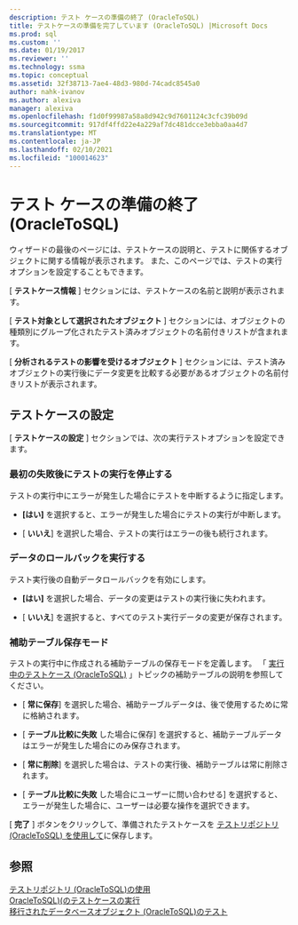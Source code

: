 ```yaml
---
description: テスト ケースの準備の終了 (OracleToSQL)
title: テストケースの準備を完了しています (OracleToSQL) |Microsoft Docs
ms.prod: sql
ms.custom: ''
ms.date: 01/19/2017
ms.reviewer: ''
ms.technology: ssma
ms.topic: conceptual
ms.assetid: 32f38713-7ae4-48d3-980d-74cadc8545a0
author: nahk-ivanov
ms.author: alexiva
manager: alexiva
ms.openlocfilehash: f1d0f99987a58a8d942c9d7601124c3cfc39b09d
ms.sourcegitcommit: 917df4ffd22e4a229af7dc481dcce3ebba0aa4d7
ms.translationtype: MT
ms.contentlocale: ja-JP
ms.lasthandoff: 02/10/2021
ms.locfileid: "100014623"
---
```

# <a name="finishing-test-case-preparation-oracletosql"></a>テスト ケースの準備の終了 (OracleToSQL)
ウィザードの最後のページには、テストケースの説明と、テストに関係するオブジェクトに関する情報が表示されます。 また、このページでは、テストの実行オプションを設定することもできます。  
  
[ **テストケース情報** ] セクションには、テストケースの名前と説明が表示されます。  
  
[ **テスト対象として選択されたオブジェクト** ] セクションには、オブジェクトの種類別にグループ化されたテスト済みオブジェクトの名前付きリストが含まれます。  
  
[ **分析されるテストの影響を受けるオブジェクト** ] セクションには、テスト済みオブジェクトの実行後にデータ変更を比較する必要があるオブジェクトの名前付きリストが表示されます。  
  
## <a name="test-case-settings"></a>テストケースの設定  
[ **テストケースの設定** ] セクションでは、次の実行テストオプションを設定できます。  
  
### <a name="stop-test-execution-after-first-failure"></a>最初の失敗後にテストの実行を停止する  
テストの実行中にエラーが発生した場合にテストを中断するように指定します。  
  
-   **[はい]** を選択すると、エラーが発生した場合にテストの実行が中断します。  
  
-   [ **いいえ**] を選択した場合、テストの実行はエラーの後も続行されます。  
  
### <a name="perform-data-rollback"></a>データのロールバックを実行する  
テスト実行後の自動データロールバックを有効にします。  
  
-   **[はい]** を選択した場合、データの変更はテストの実行後に失われます。  
  
-   [ **いいえ**] を選択すると、すべてのテスト実行データの変更が保存されます。  
  
### <a name="auxiliary-tables-saving-mode"></a>補助テーブル保存モード  
テストの実行中に作成される補助テーブルの保存モードを定義します。 「 [実行中のテストケース &#40;OracleToSQL&#41;](../../ssma/oracle/running-test-cases-oracletosql.md) 」トピックの補助テーブルの説明を参照してください。  
  
-   [ **常に保存**] を選択した場合、補助テーブルデータは、後で使用するために常に格納されます。  
  
-   [ **テーブル比較に失敗** した場合に保存] を選択すると、補助テーブルデータはエラーが発生した場合にのみ保存されます。  
  
-   [ **常に削除**] を選択した場合は、テストの実行後、補助テーブルは常に削除されます。  
  
-   [ **テーブル比較に失敗** した場合にユーザーに問い合わせる] を選択すると、エラーが発生した場合に、ユーザーは必要な操作を選択できます。  
  
[ **完了** ] ボタンをクリックして、準備されたテストケースを [テストリポジトリ (OracleToSQL) を使用して](./using-test-repositories-oracletosql.md)に保存します。  
  
## <a name="see-also"></a>参照  
[テストリポジトリ &#40;OracleToSQL&#41;の使用 ](../../ssma/oracle/using-test-repositories-oracletosql.md)  
[OracleToSQL&#41;&#40;のテストケースの実行 ](../../ssma/oracle/running-test-cases-oracletosql.md)  
[移行されたデータベースオブジェクト &#40;OracleToSQL&#41;のテスト ](../../ssma/oracle/testing-migrated-database-objects-oracletosql.md)  
